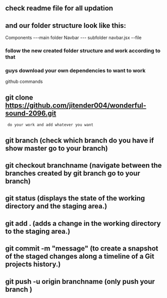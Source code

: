 ## check readme file for all updation

## and our folder structure look like this:

Components ---main folder
Navbar --- subfolder
navbar.jsx --file

### follow the new created folder structure and work according to that

### guys download your own dependencies to want to work

github commands

## git clone https://github.com/jitender004/wonderful-sound-2096.git

     do your work and add whatever you want


## git branch (check which branch do you have if show master go to your branch)

## git checkout branchname (navigate between the branches created by git branch go to your branch)

## git status (displays the state of the working directory and the staging area.)

## git add . (adds a change in the working directory to the staging area.)

## git commit -m "message" (to create a snapshot of the staged changes along a timeline of a Git projects history.)

## git push -u origin branchname (only push your branch )
